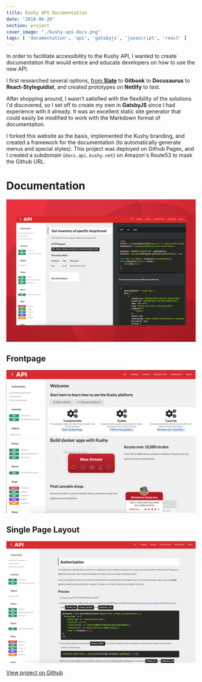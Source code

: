 ```yaml
---
title: Kushy API Documentation
date: "2018-06-20"
section: project
cover_image: "./kushy-api-docs.png"
tags: [ 'documentation', 'api', 'gatsbyjs', 'javascript', 'react' ]
---
```


In order to facilitate accessibility to the Kushy API, I wanted to create documentation that would entice and educate developers on how to use the new API. 

I first researched several options, [from **Slate**](https://github.com/kushyapp/kushy-api-docs-slate) to **Gitbook** to **Docusaurus** to **React-Styleguidist**, and created prototypes on **Netlify** to test. 

After shopping around, I wasn't satisfied with the flexibility of the solutions I'd discovered, so I set off to create my own in **GatsbyJS** since I had experience with it already. It was an excellent static site generator that could easily be modified to work with the Markdown format of documentation.

I forked this website as the basis, implemented the Kushy branding, and created a framework for the documentation (to automatically generate menus and special styles). This project was deployed on Github Pages, and I created a subdomain (`docs.api.kushy.net`) on Amazon's Route53 to mask the Github URL.

# Documentation

<p><img src="./kushy-api-docs.png" alt="" /></p>

## Frontpage

<p><img src="./kushy-api-docs-frontpage.png" alt="" /></p>

## Single Page Layout

<p><img src="./kushy-api-docs-page.png" alt="" /></p>

<a href="https://github.com/kushyapp/kushy-docs-gatsby" class="btn">View project on Github</a>